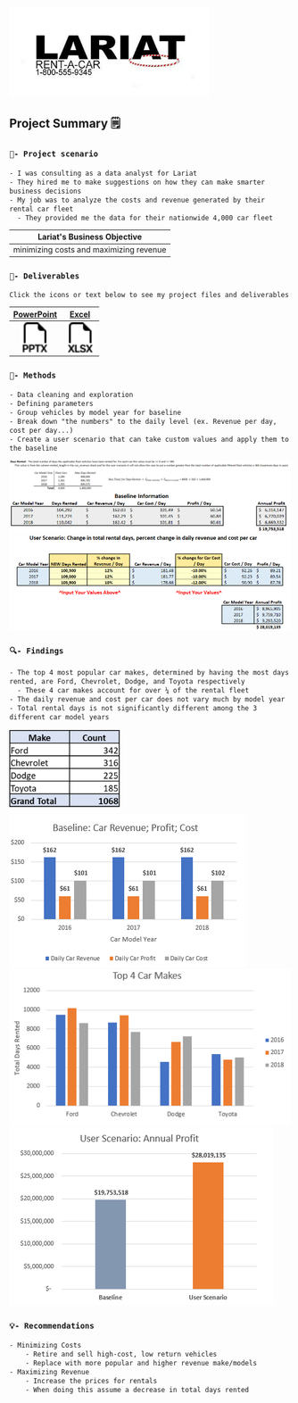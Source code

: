 [<img src="images/dynamic/lariat-logo.jpg" width="358px">](https://github.com/bradfordjohnson/lariat-rentals/blob/main/README.md)

## Project Summary 🗒️
### `🧭- Project scenario`
```
- I was consulting as a data analyst for Lariat
- They hired me to make suggestions on how they can make smarter business decisions
- My job was to analyze the costs and revenue generated by their rental car fleet
  - They provided me the data for their nationwide 4,000 car fleet
```
| **Lariat's Business Objective** |
|---|
| minimizing costs and maximizing revenue |

### `📂- Deliverables`
```
Click the icons or text below to see my project files and deliverables
```
| [PowerPoint](https://1drv.ms/p/s!Ahpkb3AfX4xfhLwtwCAS3g6L6ZA6sQ?e=3JhUY6) | [Excel](https://1drv.ms/x/s!Ahpkb3AfX4xfhLw5nv0BCOoHdWSS5g?e=knZCre) |
|:---:|:---:|
| [<img src="images/static/filetype-pptx.svg" width="54px">](https://1drv.ms/p/s!Ahpkb3AfX4xfhLwtwCAS3g6L6ZA6sQ?e=3JhUY6) | [<img src="images/static/filetype-xlsx.svg" width="54px">](https://1drv.ms/x/s!Ahpkb3AfX4xfhLw5nv0BCOoHdWSS5g?e=knZCre) |

### `🔧- Methods`
```
- Data cleaning and exploration
- Defining parameters
- Group vehicles by model year for baseline
- Break down "the numbers" to the daily level (ex. Revenue per day, cost per day...)
- Create a user scenario that can take custom values and apply them to the baseline
```
<img src ="images/dynamic/days-rented.png">
<img src ="images/dynamic/baseline-table.png">
<img src ="images/dynamic/us-table.png">

### `🔍- Findings`
```
- The top 4 most popular car makes, determined by having the most days rented, are Ford, Chevrolet, Dodge, and Toyota respectively
  - These 4 car makes account for over ¼ of the rental fleet
- The daily revenue and cost per car does not vary much by model year
- Total rental days is not significantly different among the 3 different car model years
```
<img src ="images/dynamic/makes.png" height ="150px">
<img src ="images/dynamic/baseline-chart.png">
<img src ="images/dynamic/top-car-makes.png">
<img src ="images/dynamic/us-chart.png">

### `💡- Recommendations`
```
- Minimizing Costs
    - Retire and sell high-cost, low return vehicles
    - Replace with more popular and higher revenue make/models
- Maximizing Revenue
    - Increase the prices for rentals
    - When doing this assume a decrease in total days rented
```
